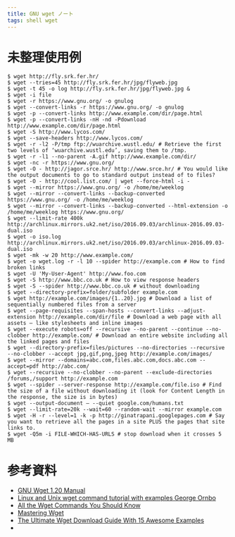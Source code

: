 ```yaml
---
title: GNU wget ノート
tags: shell wget
---
```


# 未整理使用例

```shell
$ wget http://fly.srk.fer.hr/
$ wget --tries=45 http://fly.srk.fer.hr/jpg/flyweb.jpg
$ wget -t 45 -o log http://fly.srk.fer.hr/jpg/flyweb.jpg &
$ wget -i file
$ wget -r https://www.gnu.org/ -o gnulog
$ wget --convert-links -r https://www.gnu.org/ -o gnulog
$ wget -p --convert-links http://www.example.com/dir/page.html
$ wget -p --convert-links -nH -nd -Pdownload http://www.example.com/dir/page.html
$ wget -S http://www.lycos.com/
$ wget --save-headers http://www.lycos.com/
$ wget -r -l2 -P/tmp ftp://wuarchive.wustl.edu/ # Retrieve the first two levels of ‘wuarchive.wustl.edu’, saving them to /tmp.
$ wget -r -l1 --no-parent -A.gif http://www.example.com/dir/
$ wget -nc -r https://www.gnu.org/
$ wget -O - http://jagor.srce.hr/ http://www.srce.hr/ # You would like the output documents to go to standard output instead of to files?
$ wget -O - http://cool.list.com/ | wget --force-html -i -
$ wget --mirror https://www.gnu.org/ -o /home/me/weeklog
$ wget --mirror --convert-links --backup-converted https://www.gnu.org/ -o /home/me/weeklog
$ wget --mirror --convert-links --backup-converted --html-extension -o /home/me/weeklog https://www.gnu.org/
$ wget --limit-rate 400k http://archlinux.mirrors.uk2.net/iso/2016.09.03/archlinux-2016.09.03-dual.iso
$ wget -o iso.log http://archlinux.mirrors.uk2.net/iso/2016.09.03/archlinux-2016.09.03-dual.iso
$ wget -mk -w 20 http://www.example.com/
$ wget -o wget.log -r -l 10 --spider http://example.com # How to find broken links
$ wget -U 'My-User-Agent' http://www.foo.com
$ wget -S http://www.bbc.co.uk # How to view response headers
$ wget -S --spider http://www.bbc.co.uk # without downloading
$ wget --directory-prefix=folder/subfolder example.com
$ wget http://example.com/images/{1..20}.jpg # Download a list of sequentially numbered files from a server
$ wget --page-requisites --span-hosts --convert-links --adjust-extension http://example.com/dir/file # Download a web page with all assets – like stylesheets and inline images
$ wget --execute robots=off --recursive --no-parent --continue --no-clobber http://example.com/ # Download an entire website including all the linked pages and files
$ wget --directory-prefix=files/pictures --no-directories --recursive --no-clobber --accept jpg,gif,png,jpeg http://example.com/images/
$ wget --mirror --domains=abc.com,files.abc.com,docs.abc.com --accept=pdf http://abc.com/
$ wget --recursive --no-clobber --no-parent --exclude-directories /forums,/support http://example.com
$ wget --spider --server-response http://example.com/file.iso # Find the size of a file without downloading it (look for Content Length in the response, the size is in bytes)
$ wget --output-document – --quiet google.com/humans.txt
$ wget --limit-rate=20k --wait=60 --random-wait --mirror example.com
$ wget -H -r --level=1 -k -p http://ginatrapani.googlepages.com # Say you want to retrieve all the pages in a site PLUS the pages that site links to.
$ wget -Q5m -i FILE-WHICH-HAS-URLS # stop download when it crosses 5 MB
```

# 参考資料

* [GNU Wget 1.20 Manual](https://www.gnu.org/software/wget/manual/wget.html)
* [Linux and Unix wget command tutorial with examples George Ornbo](https://shapeshed.com/unix-wget/)
* [All the Wget Commands You Should Know](http://www.labnol.org/software/wget-command-examples/28750/)
* [Mastering Wget](https://lifehacker.com/161202/geek-to-live--mastering-wget)
* [The Ultimate Wget Download Guide With 15 Awesome Examples](https://www.thegeekstuff.com/2009/09/the-ultimate-wget-download-guide-with-15-awesome-examples)
*
